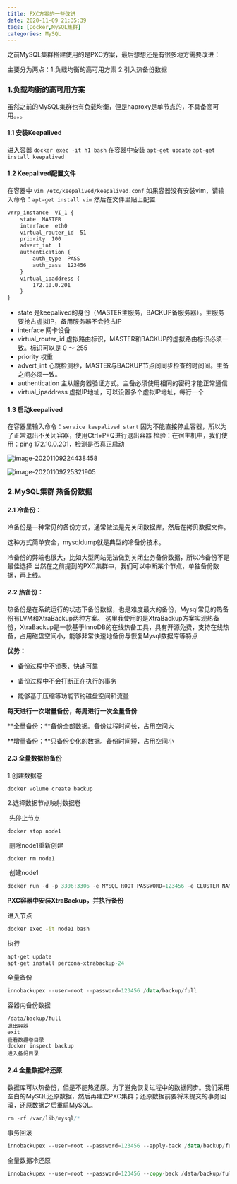 ```yaml
---
title: PXC方案的一些改进
date: 2020-11-09 21:35:39
tags: [Docker,MySQL集群]
categories: MySQL
---
```


之前MySQL集群搭建使用的是PXC方案，最后想想还是有很多地方需要改进：

主要分为两点：1.负载均衡的高可用方案  2.引入热备份数据

<!--more-->

### 1.负载均衡的高可用方案

虽然之前的MySQL集群也有负载均衡，但是haproxy是单节点的，不具备高可用。。。

#### 1.1 安装Keepalived
进入容器
`docker exec -it h1 bash`
在容器中安装
`apt-get update`
`apt-get install keepalived`

#### 1.2 Keepalived配置文件
在容器中
`vim /etc/keepalived/keepalived.conf`
如果容器没有安装vim，请输入命令：`apt-get install vim`
然后在文件里贴上配置

```xml
vrrp_instance  VI_1 {
    state  MASTER
    interface  eth0
    virtual_router_id  51
    priority  100
    advert_int  1
    authentication {
        auth_type  PASS
        auth_pass  123456
    }
    virtual_ipaddress {
        172.10.0.201
    }
}
```

- state 是keepalived的身份（MASTER主服务，BACKUP备服务器）。主服务要抢占虚拟IP，备用服务器不会抢占IP
- interface 网卡设备
- virtual_router_id 虚拟路由标识，MASTER和BACKUP的虚拟路由标识必须一致。标识可以是 0 ～ 255
- priority 权重
- advert_int 心跳检测秒，MASTER与BACKUP节点间同步检查的时间间。主备之间必须一致。
- authentication 主从服务器验证方式。主备必须使用相同的密码才能正常通信
- virtual_ipaddress 虚拟IP地址，可以设置多个虚拟IP地址，每行一个



#### 1.3 启动keepalived

在容器里输入命令：`service keepalived start`
因为不能直接停止容器，所以为了正常退出不关闭容器，使用Ctrl+P+Q进行退出容器
检验：在宿主机中，我们使用：ping 172.10.0.201，检测是否真正启动

![image-20201109224438458](C:\Users\admin\Desktop\blog\source\images\2020110901.png)



![image-20201109225321905](C:\Users\admin\Desktop\blog\source\images\2020110902.png)



### 2.MySQL集群 热备份数据

#### 2.1 冷备份：

冷备份是一种常见的备份方式，通常做法是先关闭数据库，然后在拷贝数据文件。

这种方式简单安全，mysqldump就是典型的冷备份技术。

冷备份的弊端也很大，比如大型网站无法做到关闭业务备份数据，所以冷备份不是最佳选择
当然在之前提到的PXC集群中，我们可以中断某个节点，单独备份数据，再上线。



#### 2.2 热备份：

热备份是在系统运行的状态下备份数据，也是难度最大的备份，Mysql常见的热备份有LVM和XtraBackup两种方案。
这里我使用的是XtraBackup方案实现热备份，XtraBackup是一款基于InnoDB的在线热备工具，具有开源免费，支持在线热备，占用磁盘空间小，能够非常快速地备份与恢复Mysql数据库等特点

**优势：**

- 备份过程中不锁表、快速可靠

- 备份过程中不会打断正在执行的事务

- 能够基于压缩等功能节约磁盘空间和流量

  

**每天进行一次增量备份，每周进行一次全量备份**

**全量备份：**备份全部数据。备份过程时间长，占用空间大

**增量备份：**只备份变化的数据。备份时间短，占用空间小



#### 2.3 全量数据热备份

1.创建数据卷

```undefined
docker volume create backup
```

2.选择数据节点映射数据卷

​	先停止节点

```undefined
docker stop node1
```

​	删除node1重新创建

```undefined
docker rm node1
```

​	创建node1

```kotlin
docker run -d -p 3306:3306 -e MYSQL_ROOT_PASSWORD=123456 -e CLUSTER_NAME=PXC -e XTRABACKUP_PASSWORD=123456 -v v1:/var/lib/mysql -v backup:/data --privileged -e CLUSTER_JOIN=node2 --name=node1 --net=net1 --ip 172.10.0.2 pxc 
```



**PXC容器中安装XtraBackup，并执行备份**

进入节点

```bash
docker exec -it node1 bash
```

执行

```csharp
apt-get update
apt-get install percona-xtrabackup-24
```

全量备份

```kotlin
innobackupex --user=root --password=123456 /data/backup/full
```

容器内备份数据

```
/data/backup/full
退出容器
exit
查看数据卷目录
docker inspect backup
进入备份目录
```

#### 2.4 全量数据冷还原

数据库可以热备份，但是不能热还原。为了避免恢复过程中的数据同步。我们采用空白的MySQL还原数据，然后再建立PXC集群；还原数据前要将未提交的事务回滚，还原数据之后重启MySQL。

```csharp
rm -rf /var/lib/mysql/*
```

事务回滚

```kotlin
innobackupex --user=root --password=123456 --apply-back /data/backup/full/
```

全量数据冷还原

```go
innobackupex --user=root --password=123456 --copy-back /data/backup/full/
```
